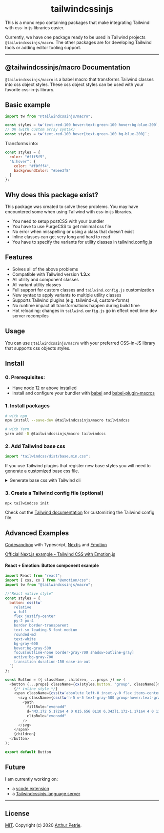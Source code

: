 <div align="center">
<h1>tailwindcssinjs</h1>
</div>

This is a mono repo containing packages that make integrating Tailwind with css-in-js libraries easier.

Currently, we have one package ready to be used in Tailwind projects `@tailwindcssinjs/macro`. The other packages are for developing Tailwind tools or adding editor tooling support.

---

## @tailwindcssinjs/macro Documentation

`@tailwindcssinjs/macro` is a babel macro that transforms Tailwind classes into css object styles. These css object styles can be used with your favorite css-in-js library.

## Basic example

```js
import tw from "@tailwindcssinjs/macro";

const styles = tw`text-red-100 hover:text-green-100 hover:bg-blue-200`;
// OR (with custom array syntax)
const styles = tw`text-red-100 hover[text-green-100 bg-blue-200]`;
```
Transforms into:
```js
const styles = {
  color: "#fff5f5",
  "&:hover": {
    color: "#f0fff4",
    backgroundColor: "#bee3f8"
  }
};
```

## Why does this package exist?

This package was created to solve these problems. You may have encountered some when using Tailwind
with css-in-js libraries.

- You need to setup postCSS with your bundler
- You have to use PurgeCSS to get minimal css file
- No error when misspelling or using a class that doesn't exist
- Inline classes can get very long and hard to read
- You have to specify the variants for utility classes in tailwind.config.js

## Features

- Solves all of the above problems
- Compatible with Tailwind version **1.3.x**
- All utility and component classes
- All variant utility classes
- Full support for custom classes and `tailwind.config.js` customization
- New syntax to apply variants to multiple utility classes
- Supports Tailwind plugins (e.g. tailwind-ui, custom-forms)
- No runtime impact all transformations happen during build time
- Hot reloading: changes in `tailwind.config.js` go in effect next time dev server recompiles

## Usage

You can use `@tailwindcssinjs/macro` with your preferred CSS-in-JS library that supports css objects styles.

## Install

### 0. Prerequisites:

- Have node 12 or above installed
- Install and configure your bundler with [babel](https://github.com/babel/babel) and [babel-plugin-macros](https://github.com/kentcdodds/babel-plugin-macros)

### 1. Install packages

```bash
# with npm
npm install --save-dev @tailwindcssinjs/macro tailwindcss

# with Yarn
yarn add -D @tailwindcssinjs/macro tailwindcss
```

### 2. Add Tailwind base css

```js
import "tailwindcss/dist/base.min.css";
```

If you use Tailwind plugins that register new base styles you will need to generate a customized base css file.

<details>
  <summary>Generate base css with Tailwind cli</summary>

#### 2.1 Create a tailwind.base.css file

```css
/* tailwind.base.css */
@tailwind base;
```

#### 2.2 Using Tailwind CLI

```bash
# Use the `npx tailwindcss help build` command to learn more about the various CLI options.
npx tailwindcss build tailwind.base.css -o base.css
```

**Tip:** add this command to your package.json scripts section

#### 2.3 Import base.css

```js
import "base.css";
```

</details>

### 3. Create a Tailwind config file (optional)

```bash
npx tailwindcss init
```

Check out the [Tailwind documentation](https://tailwindcss.com/docs/configuration) for customizing the Tailwind config file.

## Advanced Examples

[Codesandbox](https://codesandbox.io/s/tailwindcssinjsmacro-simple-example-wds6l?file=/pages/index.tsx) with Typescript, [Nextjs](https://nextjs.org/) and [Emotion](https://emotion.sh/docs/introduction)

[Official Next.js example - Tailwind CSS with Emotion.js](https://github.com/zeit/next.js/tree/canary/examples/with-tailwindcss-emotion)

#### React + Emotion: Button component example

```js
import React from "react";
import { css, cx } from "@emotion/css";
import tw from "@tailwindcssinjs/macro";

//"React native style"
const styles = {
  button: css(tw`
    relative
    w-full
    flex justify-center
    py-2 px-4
    border border-transparent
    text-sm leading-5 font-medium
    rounded-md
    text-white
    bg-gray-600
    hover:bg-gray-500
    focus[outline-none border-gray-700 shadow-outline-gray]
    active:bg-gray-700
    transition duration-150 ease-in-out
  `)
};

const Button = ({ className, children, ...props }) => (
  <button {...props} className={cx(styles.button, "group", className)}>
    {/* inline style */}
    <span className={css(tw`absolute left-0 inset-y-0 flex items-center pl-3`)}>
      <svg className={css(tw`h-5 w-5 text-gray-500 group-hover:text-gray-400 transition ease-in-out duration-150`)} fill="currentColor" viewBox="0 0 20 20">
        <path
          fillRule="evenodd"
          d="M3.172 5.172a4 4 0 015.656 0L10 6.343l1.172-1.171a4 4 0 115.656 5.656L10 17.657l-6.828-6.829a4 4 0 010-5.656z"
          clipRule="evenodd"
        />
      </svg>
    </span>
    {children}
  </button>
);

export default Button
```

## Future

I am currently working on:

- a [vcode extension](https://github.com/Arthie/tailwindcssinjs/tree/master/packages/vscode-extension)
- a [Tailwindcssinjs language server](https://github.com/Arthie/tailwindcssinjs/tree/master/packages/language-server)

---

## License

[MIT](LICENSE). Copyright (c) 2020 [Arthur Petrie](https://arthurpetrie.com/).
